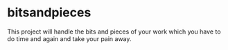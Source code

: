 bitsandpieces
=============

This project will handle the bits and pieces of your work which you have to do time and again and take your pain away.
